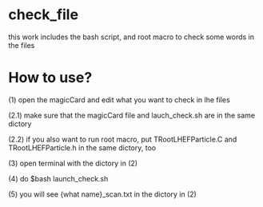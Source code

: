 # check_file
this work includes the bash script, and root macro to check some words in the files

# How to use?
(1) open the magicCard and edit what you want to check in lhe files

(2.1) make sure that the magicCard file and lauch_check.sh are in the same dictory

(2.2) if you also want to run root macro, put TRootLHEFParticle.C and TRootLHEFParticle.h in the same dictory, too

(3) open terminal with the dictory in (2)

(4) do $bash launch_check.sh

(5) you will see {what name}_scan.txt in the dictory in (2) 
